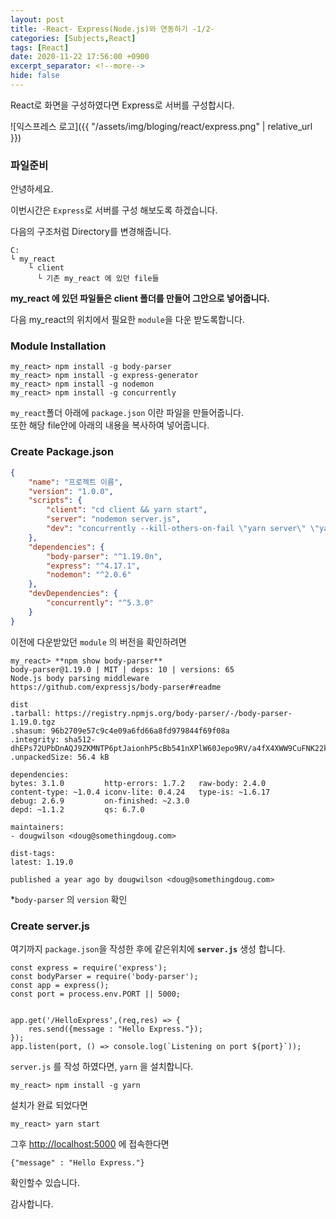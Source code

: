 ```yaml
---
layout: post
title: -React- Express(Node.js)와 연동하기 -1/2-
categories: [Subjects,React]
tags: [React]
date: 2020-11-22 17:56:00 +0900
excerpt_separator: <!--more-->
hide: false
---
```

React로 화면을 구성하였다면 Express로 서버를 구성합시다.

<!--more-->


![익스프레스 로고]({{ "/assets/img/bloging/react/express.png" | relative_url }})  


### 파일준비  

안녕하세요.  

이번시간은 `Express`로 서버를 구성 해보도록 하겠습니다.  

다음의 구조처럼 Directory를 변경해줍니다.
```
C:
└ my_react
    └ client
      └ 기존 my_react 에 있던 file들
```
**my_react 에 있던 파일들은 client 폴더를 만들어 그안으로 넣어줍니다.**  

다음 my_react의 위치에서 필요한 `module`을 다운 받도록합니다.  
### Module Installation
```terminal
my_react> npm install -g body-parser
my_react> npm install -g express-generator
my_react> npm install -g nodemon
my_react> npm install -g concurrently
```  
`my_react`폴더 아래에 `package.json` 이란 파일을 만들어줍니다.  
또한 해당 file안에 아래의 내용을 복사하여 넣어줍니다.

### Create Package.json

```json
{
    "name": "프로젝트 이름",
    "version": "1.0.0",
    "scripts": {
        "client": "cd client && yarn start",
        "server": "nodemon server.js",
        "dev": "concurrently --kill-others-on-fail \"yarn server\" \"yarn client\""
    },
    "dependencies": {
        "body-parser": "^1.19.0n",
        "express": "^4.17.1",
        "nodemon": "^2.0.6"
    },
    "devDependencies": {
        "concurrently": "^5.3.0"
    }
}
```
이전에 다운받았던 `module` 의 버전을 확인하려면  

```terminal
my_react> **npm show body-parser**
body-parser@1.19.0 | MIT | deps: 10 | versions: 65
Node.js body parsing middleware
https://github.com/expressjs/body-parser#readme

dist
.tarball: https://registry.npmjs.org/body-parser/-/body-parser-1.19.0.tgz
.shasum: 96b2709e57c9c4e09a6fd66a8fd979844f69f08a
.integrity: sha512-dhEPs72UPbDnAQJ9ZKMNTP6ptJaionhP5cBb541nXPlW60Jepo9RV/a4fX4XWW9CuFNK22krhrj1+rgzifNCsw==
.unpackedSize: 56.4 kB

dependencies:
bytes: 3.1.0         http-errors: 1.7.2   raw-body: 2.4.0
content-type: ~1.0.4 iconv-lite: 0.4.24   type-is: ~1.6.17
debug: 2.6.9         on-finished: ~2.3.0
depd: ~1.1.2         qs: 6.7.0

maintainers:
- dougwilson <doug@somethingdoug.com>

dist-tags:
latest: 1.19.0

published a year ago by dougwilson <doug@somethingdoug.com>

```  
*`body-parser` 의 `version` 확인  

### Create server.js  

여기까지 `package.json`을 작성한 후에 같은위치에 **`server.js`** 생성 합니다.  


```
const express = require('express');
const bodyParser = require('body-parser');
const app = express();
const port = process.env.PORT || 5000;


app.get('/HelloExpress',(req,res) => {
    res.send({message : "Hello Express."});
});
app.listen(port, () => console.log(`Listening on port ${port}`));
```  

`server.js` 를 작성 하였다면, `yarn` 을 설치합니다.  
```
my_react> npm install -g yarn
```  
설치가 완료 되었다면

```
my_react> yarn start
```
그후 <http://localhost:5000> 에 접속한다면
```
{"message" : "Hello Express."}
```

  확인할수 있습니다.

감사합니다.
